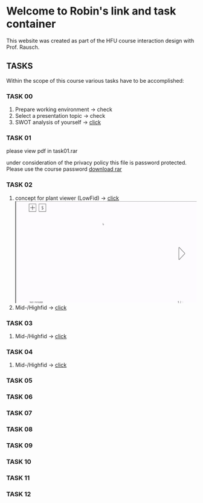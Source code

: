 # Welcome to Robin's link and task container

This website was created as part of the HFU course interaction design with Prof. Rausch.


## TASKS
Within the scope of this course various tasks have to be accomplished:

### TASK 00
1. Prepare working environment -> check
2. Select a presentation topic -> check
3. SWOT analysis of yourself ->   [click](/SWOT.md)

### TASK 01
please view pdf in task01.rar

under consideration of the privacy policy this file is password protected. Please use the course password
[download rar](/task01.rar)

### TASK 02
1. concept for plant viewer (LowFid) ->   [click](/Scan0007.jpg)
![](screen.gif)
2. Mid-/Highfid -> [click](https://xd.adobe.com/view/3e19e366-6382-450b-bfea-7027598a5683-6b4a)

### TASK 03
1. Mid-/Highfid -> [click](https://xd.adobe.com/view/3e19e366-6382-450b-bfea-7027598a5683-6b4a)
### TASK 04
1. Mid-/Highfid -> [click](https://xd.adobe.com/view/3e19e366-6382-450b-bfea-7027598a5683-6b4a)

### TASK 05
### TASK 06
### TASK 07
### TASK 08
### TASK 09
### TASK 10
### TASK 11
### TASK 12



